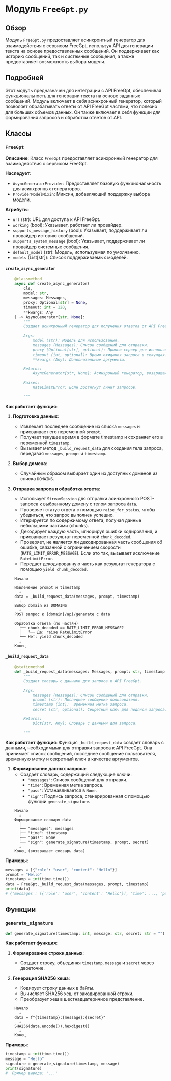 # Модуль `FreeGpt.py`

## Обзор

Модуль `FreeGpt.py` предоставляет асинхронтный генератор для взаимодействия с сервисом FreeGpt, используя API для генерации текста на основе предоставленных сообщений. Он поддерживает как историю сообщений, так и системные сообщения, а также предоставляет возможность выбора модели.

## Подробней

Этот модуль предназначен для интеграции с API FreeGpt, обеспечивая функциональность для генерации текста на основе заданных сообщений. Модуль включает в себя асинхронный генератор, который позволяет обрабатывать ответы от API FreeGpt частями, что полезно для больших объемов данных. Он также включает в себя функции для формирования запросов и обработки ответов от API.

## Классы

### `FreeGpt`

**Описание**: Класс `FreeGpt` предоставляет асинхронный генератор для взаимодействия с сервисом FreeGpt.

**Наследует**:
- `AsyncGeneratorProvider`: Предоставляет базовую функциональность для асинхронных генераторов.
- `ProviderModelMixin`:  Миксин, добавляющий поддержку выбора модели.

**Атрибуты**:
- `url` (str): URL для доступа к API FreeGpt.
- `working` (bool):  Указывает, работает ли провайдер.
- `supports_message_history` (bool):  Указывает, поддерживает ли провайдер историю сообщений.
- `supports_system_message` (bool): Указывает, поддерживает ли провайдер системные сообщения.
- `default_model` (str):  Модель, используемая по умолчанию.
- `models` (List[str]): Список поддерживаемых моделей.

#### `create_async_generator`

```python
    @classmethod
    async def create_async_generator(
        cls,
        model: str,
        messages: Messages,
        proxy: Optional[str] = None,
        timeout: int = 120,
        **kwargs: Any
    ) -> AsyncGenerator[str, None]:
        """
        Создает асинхронный генератор для получения ответов от API FreeGpt.

        Args:
            model (str): Модель для использования.
            messages (Messages): Список сообщений для отправки.
            proxy (Optional[str], optional): Прокси-сервер для использования. По умолчанию `None`.
            timeout (int, optional): Время ожидания запроса в секундах. По умолчанию `120`.
            **kwargs (Any): Дополнительные аргументы.

        Returns:
            AsyncGenerator[str, None]: Асинхронный генератор, возвращающий части ответа.

        Raises:
            RateLimitError: Если достигнут лимит запросов.

        """
```

**Как работает функция**:

1. **Подготовка данных**:
   - Извлекает последнее сообщение из списка `messages` и присваивает его переменной `prompt`.
   - Получает текущее время в формате timestamp и сохраняет его в переменной `timestamp`.
   - Вызывает метод `_build_request_data` для создания тела запроса, передавая `messages`, `prompt` и `timestamp`.

2. **Выбор домена**:
   - Случайным образом выбирает один из доступных доменов из списка `DOMAINS`.

3. **Отправка запроса и обработка ответа**:
   - Использует `StreamSession` для отправки асинхронного POST-запроса к выбранному домену с телом запроса `data`.
   - Проверяет статус ответа с помощью `raise_for_status`, чтобы убедиться, что запрос выполнен успешно.
   - Итерируется по содержимому ответа, получая данные небольшими частями (chunks).
   - Декодирует каждую часть, игнорируя ошибки кодирования, и присваивает результат переменной `chunk_decoded`.
   - Проверяет, не является ли декодированная часть сообщения об ошибке, связанной с ограничением скорости (`RATE_LIMIT_ERROR_MESSAGE`). Если это так, вызывает исключение `RateLimitError`.
   - Передает декодированную часть как результат генератора с помощью `yield chunk_decoded`.

```ascii
    Начало
      ↓
    Извлечение prompt и timestamp
      ↓
    data = _build_request_data(messages, prompt, timestamp)
      ↓
    Выбор domain из DOMAINS
      ↓
    POST запрос к {domain}/api/generate с data
      ↓
    Обработка ответа (по частям)
      ├── chunk_decoded == RATE_LIMIT_ERROR_MESSAGE?
      │   └── Да: raise RateLimitError
      └── Нет: yield chunk_decoded
      ↓
    Конец
```

#### `_build_request_data`

```python
    @staticmethod
    def _build_request_data(messages: Messages, prompt: str, timestamp: int, secret: str = "") -> Dict[str, Any]:
        """
        Создает словарь с данными для запроса к API FreeGpt.

        Args:
            messages (Messages): Список сообщений для отправки.
            prompt (str): Последнее сообщение пользователя.
            timestamp (int):  Временная метка запроса.
            secret (str, optional): Секретный ключ для подписи запроса. По умолчанию "".

        Returns:
            Dict[str, Any]: Словарь с данными для запроса.

        """
```

**Как работает функция**:
Функция `_build_request_data` создает словарь с данными, необходимыми для отправки запроса к API FreeGpt. Она принимает список сообщений, последнее сообщение пользователя, временную метку и секретный ключ в качестве аргументов.

1. **Формирование данных запроса**:
   - Создает словарь, содержащий следующие ключи:
     - `"messages"`: Список сообщений для отправки.
     - `"time"`: Временная метка запроса.
     - `"pass"`: Устанавливается в `None`.
     - `"sign"`: Подпись запроса, сгенерированная с помощью функции `generate_signature`.

```ascii
    Начало
      ↓
    Формирование словаря data
      │
      ├── "messages": messages
      ├── "time": timestamp
      ├── "pass": None
      └── "sign": generate_signature(timestamp, prompt, secret)
      ↓
    Конец (возвращает словарь data)
```

**Примеры**:

```python
messages = [{"role": "user", "content": "Hello"}]
prompt = "Hello"
timestamp = int(time.time())
data = FreeGpt._build_request_data(messages, prompt, timestamp)
print(data)
# {'messages': [{'role': 'user', 'content': 'Hello'}], 'time': ..., 'pass': None, 'sign': ...}
```

## Функции

### `generate_signature`

```python
def generate_signature(timestamp: int, message: str, secret: str = "") -> str:\n    """\n    Генерирует подпись для запроса к API FreeGpt.\n\n    Args:\n        timestamp (int): Временная метка запроса.\n        message (str): Сообщение для подписи.\n        secret (str, optional): Секретный ключ для подписи. По умолчанию "".\n\n    Returns:\n        str:  Подпись запроса.\n\n    """
```

**Как работает функция**:

1. **Формирование строки данных**:
   - Создает строку, объединяя `timestamp`, `message` и `secret` через двоеточие.

2. **Генерация SHA256 хеша**:
   - Кодирует строку данных в байты.
   - Вычисляет SHA256 хеш от закодированной строки.
   - Преобразует хеш в шестнадцатеричное представление.

```ascii
    Начало
      ↓
    data = f"{timestamp}:{message}:{secret}"
      ↓
    SHA256(data.encode()).hexdigest()
      ↓
    Конец
```

**Примеры**:

```python
timestamp = int(time.time())
message = "Hello"
signature = generate_signature(timestamp, message)
print(signature)
#  Пример вывода: '...'
```